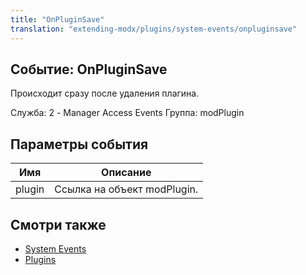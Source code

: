 ```yaml
---
title: "OnPluginSave"
translation: "extending-modx/plugins/system-events/onpluginsave"
---
```


## Событие: OnPluginSave

Происходит сразу после удаления плагина.

Служба: 2 - Manager Access Events
Группа: modPlugin

## Параметры события

| Имя    | Описание                    |
| ------ | --------------------------- |
| plugin | Ссылка на объект modPlugin. |

## Смотри также

- [System Events](extending-modx/plugins/system-events "System Events")
- [Plugins](extending-modx/plugins "Plugins")
